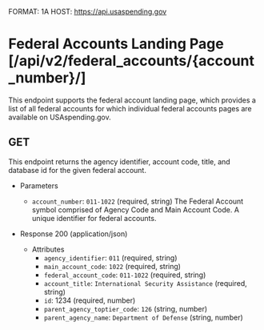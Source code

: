 FORMAT: 1A
HOST: https://api.usaspending.gov

# Federal Accounts Landing Page [/api/v2/federal_accounts/{account_number}/]

This endpoint supports the federal account landing page, which provides a list of all federal accounts for which individual federal accounts pages are available on USAspending.gov.

## GET

This endpoint returns the agency identifier, account code, title, and database id for the given federal account.

+ Parameters
    + `account_number`: `011-1022` (required, string)
        The Federal Account symbol comprised of Agency Code and Main Account Code. A unique identifier for federal accounts.

+ Response 200 (application/json)
    + Attributes
        + `agency_identifier`: `011` (required, string)
        + `main_account_code`: `1022` (required, string)
        + `federal_account_code`: `011-1022` (required, string)
        + `account_title`: `International Security Assistance` (required, string)
        + `id`: 1234 (required, number)
        + `parent_agency_toptier_code`: `126` (string, number)
        + `parent_agency_name`: `Department of Defense` (string, number)
